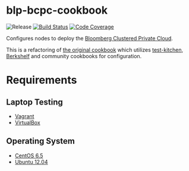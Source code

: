 blp-bcpc-cookbook
=================
![Release](http://img.shields.io/github/release/johnbellone/blp-bcpc-cookbook.svg)
[![Build Status](http://img.shields.io/travis/johnbellone/blp-bcpc-cookbook.svg)][8]
[![Code Coverage](http://img.shields.io/coveralls/johnbellone/blp-bcpc-cookbook.svg)][9]

Configures nodes to deploy the [Bloomberg Clustered Private Cloud][1].

This is a refactoring of [the original cookbook][1] which utilizes
[test-kitchen][2], [Berkshelf][3] and community cookbooks for
configuration.

# Requirements

## Laptop Testing
- [Vagrant][4]
- [VirtualBox][5]

## Operating System
- [CentOS 6.5][6]
- [Ubuntu 12.04][7]

[1]: https://github.com/bloomberg/chef-bcpc
[2]: https://github.com/test-kitchen
[3]: https://github.com/berkshelf
[4]: http://vagrantup.com
[5]: http://virtualbox.org
[6]: http://www.centos.org
[7]: http://releases.ubuntu.com/12.04
[8]: http://travis-ci.org/johnbellone/blp-bcpc-cookbook
[9]: https://coveralls.io/r/johnbellone/blp-bcpc-cookbook

